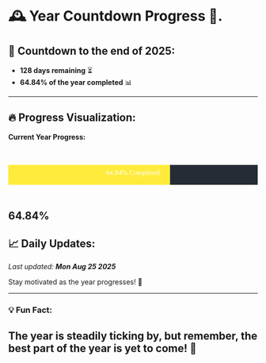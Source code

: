 
# &#x1F570; **Year Countdown Progress** &#x1F389;.

## &#x1F4C5; Countdown to the end of 2025:
- **128 days remaining** &#x23F3;
- **64.84% of the year completed** &#x1F4CA;

---

## &#x1F525; **Progress Visualization**:

**Current Year Progress:**

<br><br>
![Progress Bar](https://raw.githubusercontent.com/dayanidigv/year-countdown-progress/main/progress-bar.svg)
<br><br>

**64.84%**
---

## &#x1F4C8; **Daily Updates**:

_Last updated: **Mon Aug 25 2025**_

Stay motivated as the year progresses! &#x1F680;

--- 

### &#x1F4A1; **Fun Fact:**
The year is steadily ticking by, but remember, the best part of the year is yet to come! &#x1F31F;
---
